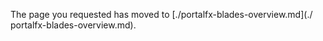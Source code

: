 <!-- TODO:  deprecate this document by removing it.  It has been  replaced by portalfx-blades-overview.md.  -->


The page you requested has moved to [./portalfx-blades-overview.md](./ portalfx-blades-overview.md).

